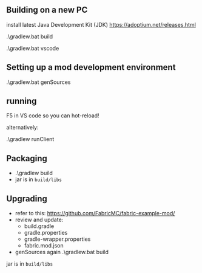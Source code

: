 ## Building on a new PC

 install latest Java Development Kit (JDK) https://adoptium.net/releases.html

  .\gradlew.bat build

  .\gradlew.bat vscode


## Setting up a mod development environment

 .\gradlew.bat genSources
 
## running
F5 in VS code so you can hot-reload!

alternatively:

.\gradlew runClient

## Packaging

* .\gradlew build
* jar is in `build/libs`


## Upgrading

* refer to this: https://github.com/FabricMC/fabric-example-mod/
* review and update:
  * build.gradle
  * gradle.properties
  * gradle-wrapper.properties
  * fabric.mod.json
* genSources again
 .\gradlew.bat build

 jar is in `build/libs`
